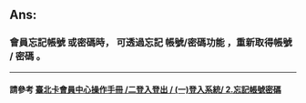 ## Ans:

### 會員忘記帳號 或密碼時， 可透過忘記 帳號/密碼功能 ，重新取得帳號 / 密碼 。

---

#### 請參考   [臺北卡會員中心操作手冊 /二登入登出 / \(一\)登入系統/ 2.忘記帳號密碼](https://jrsysangela.gitbooks.io/taipeicard30/content/chapter2/4e8c-deng-ru-deng-chu/4e0029-deng-ru-xi-tong.html)



